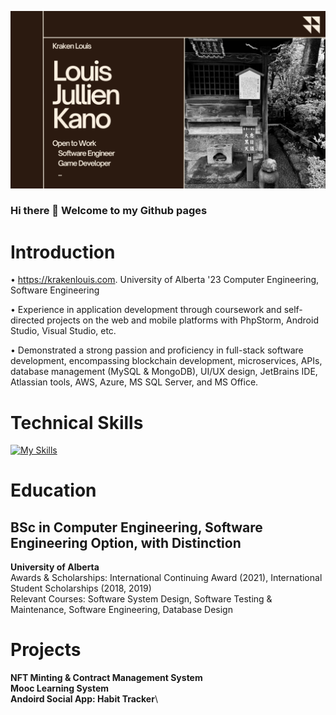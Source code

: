 ![alt text](https://github.com/jul-louis/jul-louis/blob/main/Kraken%20Louis.png?raw=true)

### Hi there 👋 Welcome to my Github pages

<!--
**jul-louis/jul-louis** is a ✨ _special_ ✨ repository because its `README.md` (this file) appears on your GitHub profile.

Here are some ideas to get you started:

- 🔭 I’m currently working on ...
- 🌱 I’m currently learning ...
- 👯 I’m looking to collaborate on ...
- 🤔 I’m looking for help with ...
- 💬 Ask me about ...
- 📫 How to reach me: ...
- 😄 Pronouns: ...
- ⚡ Fun fact: ...
-->
# Introduction

• https://krakenlouis.com. University of Alberta '23 Computer Engineering, Software Engineering

• Experience in application development through coursework and self-directed projects on the web and mobile platforms with PhpStorm, Android Studio, Visual Studio, etc.

• Demonstrated a strong passion and proficiency in full-stack software development, encompassing blockchain development, microservices, APIs, database management (MySQL & MongoDB), UI/UX design, JetBrains IDE, Atlassian tools, AWS, Azure, MS SQL Server, and MS Office.

# Technical Skills
[![My Skills](https://skillicons.dev/icons?i=js,ts,java,go,rust,c,cpp,php,aws,azure,heroku,bootstrap,github,vite,react,wasm,html,css&perline=3)](https://skillicons.dev)

# Education
## BSc in Computer Engineering, Software Engineering Option, with Distinction
**University of Alberta**\
Awards & Scholarships: International Continuing Award (2021), International Student Scholarships (2018, 2019)\
Relevant Courses: Software System Design, Software Testing & Maintenance, Software Engineering, Database Design 

# Projects
**NFT Minting & Contract Management System**\
**Mooc Learning System**\
**Andoird Social App: Habit Tracker**\
